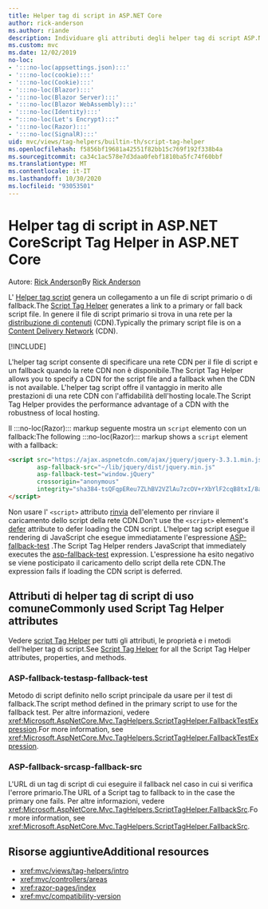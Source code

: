 ```yaml
---
title: Helper tag di script in ASP.NET Core
author: rick-anderson
ms.author: riande
description: Individuare gli attributi degli helper tag di script ASP.NET Core e il ruolo di ciascun attributo per estendere il comportamento del tag di script HTML.
ms.custom: mvc
ms.date: 12/02/2019
no-loc:
- ':::no-loc(appsettings.json):::'
- ':::no-loc(cookie):::'
- ':::no-loc(Cookie):::'
- ':::no-loc(Blazor):::'
- ':::no-loc(Blazor Server):::'
- ':::no-loc(Blazor WebAssembly):::'
- ':::no-loc(Identity):::'
- ":::no-loc(Let's Encrypt):::"
- ':::no-loc(Razor):::'
- ':::no-loc(SignalR):::'
uid: mvc/views/tag-helpers/builtin-th/script-tag-helper
ms.openlocfilehash: f5856bf19681a42551f82bb15c769f192f338b4a
ms.sourcegitcommit: ca34c1ac578e7d3daa0febf1810ba5fc74f60bbf
ms.translationtype: MT
ms.contentlocale: it-IT
ms.lasthandoff: 10/30/2020
ms.locfileid: "93053501"
---
```

# <a name="script-tag-helper-in-aspnet-core"></a><span data-ttu-id="b6fc4-103">Helper tag di script in ASP.NET Core</span><span class="sxs-lookup"><span data-stu-id="b6fc4-103">Script Tag Helper in ASP.NET Core</span></span>

<span data-ttu-id="b6fc4-104">Autore: [Rick Anderson](https://twitter.com/RickAndMSFT)</span><span class="sxs-lookup"><span data-stu-id="b6fc4-104">By [Rick Anderson](https://twitter.com/RickAndMSFT)</span></span>

<span data-ttu-id="b6fc4-105">L' [Helper tag script](xref:Microsoft.AspNetCore.Mvc.TagHelpers.ScriptTagHelper) genera un collegamento a un file di script primario o di fallback.</span><span class="sxs-lookup"><span data-stu-id="b6fc4-105">The [Script Tag Helper](xref:Microsoft.AspNetCore.Mvc.TagHelpers.ScriptTagHelper) generates a link to a primary or fall back script file.</span></span> <span data-ttu-id="b6fc4-106">In genere il file di script primario si trova in una rete per la [distribuzione di contenuti](/office365/enterprise/content-delivery-networks#what-exactly-is-a-cdn) (CDN).</span><span class="sxs-lookup"><span data-stu-id="b6fc4-106">Typically the primary script file is on a [Content Delivery Network](/office365/enterprise/content-delivery-networks#what-exactly-is-a-cdn) (CDN).</span></span>

[!INCLUDE[](~/includes/cdn.md)]

<span data-ttu-id="b6fc4-107">L'helper tag script consente di specificare una rete CDN per il file di script e un fallback quando la rete CDN non è disponibile.</span><span class="sxs-lookup"><span data-stu-id="b6fc4-107">The Script Tag Helper allows you to specify a CDN for the script file and a fallback when the CDN is not available.</span></span> <span data-ttu-id="b6fc4-108">L'helper tag script offre il vantaggio in merito alle prestazioni di una rete CDN con l'affidabilità dell'hosting locale.</span><span class="sxs-lookup"><span data-stu-id="b6fc4-108">The Script Tag Helper provides the performance advantage of a CDN with the robustness of local hosting.</span></span>

<span data-ttu-id="b6fc4-109">Il :::no-loc(Razor)::: markup seguente mostra un `script` elemento con un fallback:</span><span class="sxs-lookup"><span data-stu-id="b6fc4-109">The following :::no-loc(Razor)::: markup shows a `script` element with a fallback:</span></span>

```html
<script src="https://ajax.aspnetcdn.com/ajax/jquery/jquery-3.3.1.min.js"
        asp-fallback-src="~/lib/jquery/dist/jquery.min.js"
        asp-fallback-test="window.jQuery"
        crossorigin="anonymous"
        integrity="sha384-tsQFqpEReu7ZLhBV2VZlAu7zcOV+rXbYlF2cqB8txI/8aZajjp4Bqd+V6D5IgvKT">
</script>
```

<span data-ttu-id="b6fc4-110">Non usare l' `<script>` attributo [rinvia](https://developer.mozilla.org/docs/Web/HTML/Element/script) dell'elemento per rinviare il caricamento dello script della rete CDN.</span><span class="sxs-lookup"><span data-stu-id="b6fc4-110">Don't use the `<script>` element's [defer](https://developer.mozilla.org/docs/Web/HTML/Element/script) attribute to defer loading the CDN script.</span></span> <span data-ttu-id="b6fc4-111">L'helper tag script esegue il rendering di JavaScript che esegue immediatamente l'espressione [ASP-fallback-test](#asp-fallback-test) .</span><span class="sxs-lookup"><span data-stu-id="b6fc4-111">The Script Tag Helper renders JavaScript that immediately executes the [asp-fallback-test](#asp-fallback-test) expression.</span></span> <span data-ttu-id="b6fc4-112">L'espressione ha esito negativo se viene posticipato il caricamento dello script della rete CDN.</span><span class="sxs-lookup"><span data-stu-id="b6fc4-112">The expression fails if loading the CDN script is deferred.</span></span>

## <a name="commonly-used-script-tag-helper-attributes"></a><span data-ttu-id="b6fc4-113">Attributi di helper tag di script di uso comune</span><span class="sxs-lookup"><span data-stu-id="b6fc4-113">Commonly used Script Tag Helper attributes</span></span>

<span data-ttu-id="b6fc4-114">Vedere [script Tag Helper](xref:Microsoft.AspNetCore.Mvc.TagHelpers.ScriptTagHelper) per tutti gli attributi, le proprietà e i metodi dell'helper tag di script.</span><span class="sxs-lookup"><span data-stu-id="b6fc4-114">See [Script Tag Helper](xref:Microsoft.AspNetCore.Mvc.TagHelpers.ScriptTagHelper) for all the Script Tag Helper attributes, properties, and methods.</span></span>

### <a name="asp-fallback-test"></a><span data-ttu-id="b6fc4-115">ASP-fallback-test</span><span class="sxs-lookup"><span data-stu-id="b6fc4-115">asp-fallback-test</span></span>

<span data-ttu-id="b6fc4-116">Metodo di script definito nello script principale da usare per il test di fallback.</span><span class="sxs-lookup"><span data-stu-id="b6fc4-116">The script method defined in the primary script to use for the fallback test.</span></span> <span data-ttu-id="b6fc4-117">Per altre informazioni, vedere <xref:Microsoft.AspNetCore.Mvc.TagHelpers.ScriptTagHelper.FallbackTestExpression>.</span><span class="sxs-lookup"><span data-stu-id="b6fc4-117">For more information, see <xref:Microsoft.AspNetCore.Mvc.TagHelpers.ScriptTagHelper.FallbackTestExpression>.</span></span>

### <a name="asp-fallback-src"></a><span data-ttu-id="b6fc4-118">ASP-fallback-src</span><span class="sxs-lookup"><span data-stu-id="b6fc4-118">asp-fallback-src</span></span>

<span data-ttu-id="b6fc4-119">L'URL di un tag di script di cui eseguire il fallback nel caso in cui si verifica l'errore primario.</span><span class="sxs-lookup"><span data-stu-id="b6fc4-119">The URL of a Script tag to fallback to in the case the primary one fails.</span></span> <span data-ttu-id="b6fc4-120">Per altre informazioni, vedere <xref:Microsoft.AspNetCore.Mvc.TagHelpers.ScriptTagHelper.FallbackSrc>.</span><span class="sxs-lookup"><span data-stu-id="b6fc4-120">For more information, see <xref:Microsoft.AspNetCore.Mvc.TagHelpers.ScriptTagHelper.FallbackSrc>.</span></span>

## <a name="additional-resources"></a><span data-ttu-id="b6fc4-121">Risorse aggiuntive</span><span class="sxs-lookup"><span data-stu-id="b6fc4-121">Additional resources</span></span>

* <xref:mvc/views/tag-helpers/intro>
* <xref:mvc/controllers/areas>
* <xref:razor-pages/index>
* <xref:mvc/compatibility-version>

